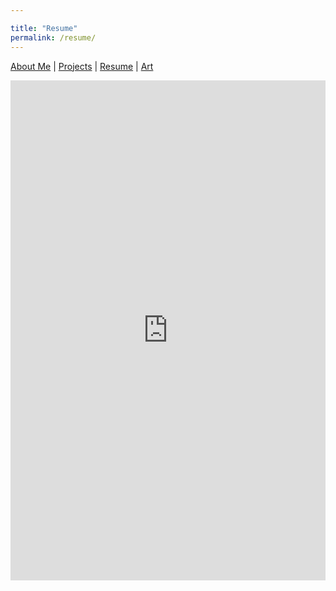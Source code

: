 ```yaml
---

title: "Resume"
permalink: /resume/
---
```


[About Me](/index.md/) | [Projects](/Projects.md/) |  [Resume](/Resume.md/) | [Art](/Art.md/)

<embed src="https://TiylerGratz.github.io/portfolio/assets/resume.pdf" type="application/pdf" width="100%" height="800px" />

